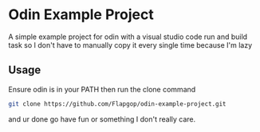# Odin Example Project
A simple example project for odin with a visual studio code run and build task so I don't have to manually copy it every single time because I'm lazy

## Usage
Ensure odin is in your PATH then run the clone command<br/>
```sh
git clone https://github.com/Flapgop/odin-example-project.git
```
and ur done go have fun or something I don't really care.